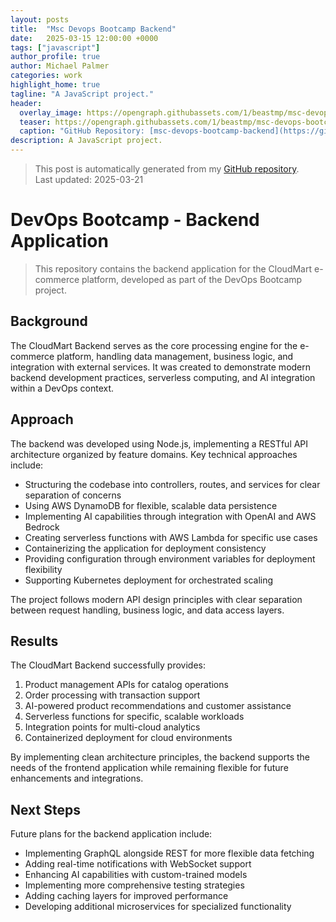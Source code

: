 ```yaml
---
layout: posts
title:  "Msc Devops Bootcamp Backend"
date:   2025-03-15 12:00:00 +0000
tags: ["javascript"]
author_profile: true
author: Michael Palmer
categories: work
highlight_home: true
tagline: "A JavaScript project."
header:
  overlay_image: https://opengraph.githubassets.com/1/beastmp/msc-devops-bootcamp-backend
  teaser: https://opengraph.githubassets.com/1/beastmp/msc-devops-bootcamp-backend
  caption: "GitHub Repository: [msc-devops-bootcamp-backend](https://github.com/beastmp/msc-devops-bootcamp-backend)"
description: A JavaScript project.
---
```


> This post is automatically generated from my [GitHub repository](https://github.com/beastmp/msc-devops-bootcamp-backend).  
> Last updated: 2025-03-21

# DevOps Bootcamp - Backend Application

> This repository contains the backend application for the CloudMart e-commerce platform, developed as part of the DevOps Bootcamp project.

## Background

The CloudMart Backend serves as the core processing engine for the e-commerce platform, handling data management, business logic, and integration with external services. It was created to demonstrate modern backend development practices, serverless computing, and AI integration within a DevOps context.

## Approach

The backend was developed using Node.js, implementing a RESTful API architecture organized by feature domains. Key technical approaches include:

- Structuring the codebase into controllers, routes, and services for clear separation of concerns
- Using AWS DynamoDB for flexible, scalable data persistence
- Implementing AI capabilities through integration with OpenAI and AWS Bedrock
- Creating serverless functions with AWS Lambda for specific use cases
- Containerizing the application for deployment consistency
- Providing configuration through environment variables for deployment flexibility
- Supporting Kubernetes deployment for orchestrated scaling

The project follows modern API design principles with clear separation between request handling, business logic, and data access layers.

## Results

The CloudMart Backend successfully provides:

1. Product management APIs for catalog operations
2. Order processing with transaction support
3. AI-powered product recommendations and customer assistance
4. Serverless functions for specific, scalable workloads
5. Integration points for multi-cloud analytics
6. Containerized deployment for cloud environments

By implementing clean architecture principles, the backend supports the needs of the frontend application while remaining flexible for future enhancements and integrations.

## Next Steps

Future plans for the backend application include:

- Implementing GraphQL alongside REST for more flexible data fetching
- Adding real-time notifications with WebSocket support
- Enhancing AI capabilities with custom-trained models
- Implementing more comprehensive testing strategies
- Adding caching layers for improved performance
- Developing additional microservices for specialized functionality